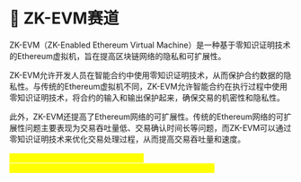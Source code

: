 # 🏈 ZK-EVM赛道

ZK-EVM（ZK-Enabled Ethereum Virtual Machine）是一种基于零知识证明技术的Ethereum虚拟机，旨在提高区块链网络的隐私和可扩展性。

ZK-EVM允许开发人员在智能合约中使用零知识证明技术，从而保护合约数据的隐私性。与传统的Ethereum虚拟机不同，ZK-EVM允许智能合约在执行过程中使用零知识证明技术，将合约的输入和输出保护起来，确保交易的机密性和隐私性。

此外，ZK-EVM还提高了Ethereum网络的可扩展性。传统的Ethereum网络的可扩展性问题主要表现为交易吞吐量低、交易确认时间长等问题，而ZK-EVM可以通过零知识证明技术来优化交易处理过程，从而提高交易吞吐量和速度。

<mark style="color:yellow;">给大家归纳了几个zk赛道的优质项目： Scroll,Taiko,zkSync,starkWare,Aztec,Starknet,mina,imx</mark>











